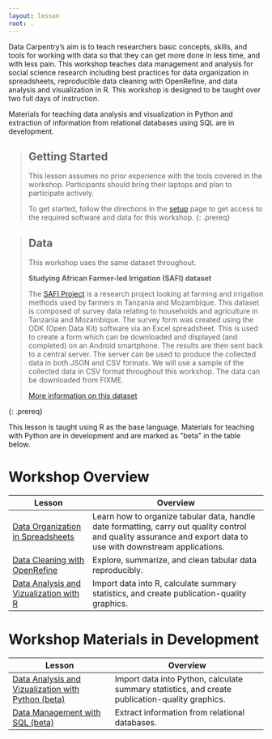 ```yaml
---
layout: lesson
root: .
---
```


Data Carpentry’s aim is to teach researchers basic concepts, skills, and tools for working
with data so that they can get more done in less time, and with less pain. This workshop
teaches data management and analysis for social science research including best practices for data organization 
in spreadsheets, reproducible data cleaning with OpenRefine, and data analysis and visualization in R. This workshop is designed to 
be taught over two full days of instruction.

Materials for teaching data analysis and visualization in Python
and extraction of information from relational databases using SQL are in development. 

> ## Getting Started
>
> This lesson assumes no prior experience with the tools covered in the workshop. 
> Participants should bring their laptops and plan to participate actively. 
> 
> To get started, follow the directions in the [setup](./setup.md) page to 
> get access to the required software and data for this workshop.
{: .prereq}

> ## Data
> 
> This workshop uses the same dataset throughout. 
> 
> **Studying African Farmer-led Irrigation (SAFI) dataset**
> 
> The [SAFI Project](http://www.safi-research.org/) is a research project looking at farming and irrigation methods used by farmers in Tanzania and Mozambique. 
> This dataset is composed of survey data relating to households and agriculture in Tanzania and Mozambique. 
> The survey form was created using the ODK (Open Data Kit) software via an Excel spreadsheet. 
> This is used to create a form which can be downloaded and displayed (and completed) on an Android smartphone. 
> The results are then sent back to a central server. 
> The server can be used to produce the collected data in both JSON and CSV formats.
> We will use a sample of the collected data in CSV format throughout this workshop. 
> The data can be downloaded from FIXME. 
>
> [More information on this dataset](data)
> 
{: .prereq} 

This lesson is taught using R as the base language. Materials for teaching with Python are in development and are marked as "beta"
in the table below.

# Workshop Overview 

| Lesson    | Overview |
| ------- | ---------- |
| [Data Organization in Spreadsheets](https://datacarpentry.github.io/spreadsheets-socialsci/) | Learn how to organize tabular data, handle date formatting, carry out quality control and quality assurance and export data to use with downstream applications. |
| [Data Cleaning with OpenRefine](https://datacarpentry.github.io/openrefine-socialsci/) | Explore, summarize, and clean tabular data reproducibly. |
| [Data Analysis and Vizualization with R](https://datacarpentry.github.io/r-socialsci) | Import data into R, calculate summary statistics, and create publication-quality graphics.|


# Workshop Materials in Development

| Lesson    | Overview |
| ------- | ---------- |
| [Data Analysis and Vizualization with Python (beta)](https://datacarpentry.github.io/python-socialsci/) | Import data into Python, calculate summary statistics, and create publication-quality graphics.|
| [Data Management with SQL (beta)](https://datacarpentry.github.io/sql-socialsci/) | Extract information from relational databases. |
